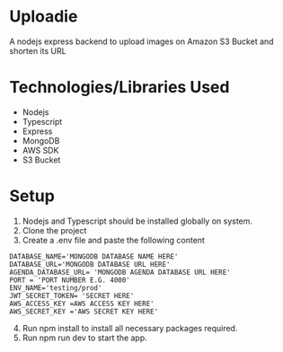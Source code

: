 # Uploadie
A nodejs express backend to upload images on Amazon S3 Bucket and shorten its URL

# Technologies/Libraries Used

- Nodejs
- Typescript
- Express
- MongoDB
- AWS SDK
- S3 Bucket

# Setup

1. Nodejs and Typescript should be installed globally on system.
2. Clone the project
3. Create a .env file and paste the following content

```
DATABASE_NAME='MONGODB DATABASE NAME HERE'
DATABASE_URL='MONGODB DATABASE URL HERE'
AGENDA_DATABASE_URL= 'MONGODB AGENDA DATABASE URL HERE'
PORT = 'PORT NUMBER E.G. 4000'
ENV_NAME='testing/prod'
JWT_SECRET_TOKEN= 'SECRET HERE'
AWS_ACCESS_KEY =AWS ACCESS KEY HERE'
AWS_SECRET_KEY ='AWS SECRET KEY HERE' 

```

4. Run npm install to install all necessary packages required.
5. Run npm run dev to start the app.

